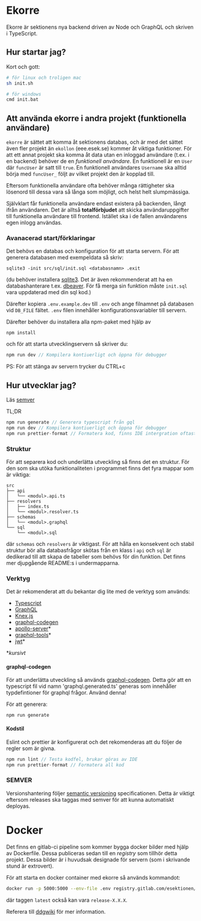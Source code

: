 # Ekorre

Ekorre är sektionens nya backend driven av Node och GraphQL och
skriven i TypeScript.

## Hur startar jag?

Kort och gott:
```bash
# för linux och troligen mac
sh init.sh

# för windows
cmd init.bat
```

## Att använda ekorre i andra projekt (funktionella användare)

`ekorre` är sättet att komma åt sektionens databas, och är med det sättet även fler projekt än
`ekollon` (eee.esek.se) kommer åt viktiga funktioner. För att ett annat projekt ska komma åt data
utan en inloggad användare (t.ex. i en backend) behöver de en _funktionell användare_. En funktionell 
är en `User` där `funcUser` är satt till `true`. En funktionell användares `Username` ska alltid börja med `funcUser_` följt av vilket projekt
den är kopplad till.

Eftersom funktionella användare ofta behöver många rättigheter ska lösenord till dessa vara så långa
som möjligt, och helst helt slumpmässiga.

Självklart får funktionella användare endast existera på backenden, långt ifrån användaren. Det är alltså __totalförbjudet__ att skicka användaruppgifter till funktionella användare till frontend. Istället ska i de fallen
användarens egen inlogg användas.
### Avanacerad start/förklaringar

Det behövs en databas och konfiguration för att starta servern.
För att generera databasen med exempeldata så skriv:

```
sqlite3 -init src/sql/init.sql <databasnamn> .exit
```

(du behöver installera [sqlite3](https://www.sqlite.org/download.html). Det är även
rekommenderat att ha en databashanterare t.ex. [dbeaver](https://dbeaver.io/). För få merga sin funktion måste `init.sql` vara uppdaterad med din sql kod.)

Därefter kopiera `.env.example.dev` till `.env` och ange
filnamnet på databasen vid `DB_FILE` fältet.
`.env` filen innehåller konfigurationsvariabler till servern.

Därefter behöver du installera alla npm-paket med hjälp av
```
npm install
```

och för att starta utvecklingservern så skriver du:
```c
npm run dev // Kompilera kontiuerligt och öppna för debugger
```
PS: För att stänga av servern trycker du CTRL+c

## Hur utvecklar jag?

Läs [semver](#SEMVER)

TL;DR
```c
npm run generate // Generera typescript från gql
npm run dev // Kompilera kontiuerligt och öppna för debugger
npm run prettier-format // Formatera kod, finns IDE intergration oftast
```

### Struktur

För att separera kod och underlätta utveckling så
finns det en struktur. För den som ska utöka
funktionaliteten i programmet finns det fyra mappar
som är viktiga:

```
src
├── api
│   └── <modul>.api.ts
├── resolvers
│   ├── index.ts
│   └── <modul>.resolver.ts
├── schemas
│   └── <modul>.graphql
└── sql
    └── <modul>.sql
```

där `schemas` och `resolvers` är viktigast. För
att hålla en konsekvent och stabil struktur bör
alla databasfrågor skötas från en klass i `api`
och `sql` är dedikerad till att skapa de tabeller
som behövs för din funktion. Det finns mer djupgående
README:s i undermapparna.

### Verktyg

Det är rekomenderat att du bekantar dig lite med de verktyg som används:

* [Typescript](https://www.typescriptlang.org/)
* [GraphQL](https://graphql.org/)
* [Knex.js](http://knexjs.org)
* [graphql-codegen](https://graphql-code-generator.com/)
* [apollo-server](https://www.apollographql.com/docs/apollo-server/)*
* [graphql-tools](https://www.graphql-tools.com/docs/introduction/)*
* [jwt](https://jwt.io/)*

\**kursivt*

#### graphql-codegen

För att underlätta utveckling så används [graphql-codegen](https://graphql-code-generator.com/docs/plugins/typescript).
Detta gör att en typescript fil vid namn 'graphql.generated.ts'
generas som innehåller typdefintioner för graphql frågor.
Använd denna!

För att generera:
```
npm run generate
```
#### Kodstil

Eslint och prettier är konfigurerat och det
rekomenderas att du följer de regler som är
givna.

```c
npm run lint // Testa kodfel, brukar göras av IDE
npm run prettier-format // Formatera all kod
```

### SEMVER

Versionshantering följer [semantic versioning](https://semver.org/spec/v2.0.0.html) specificationen. Detta är viktigt eftersom releases
ska taggas med semver för att kunna automatiskt deployas.
# Docker

Det finns en gitlab-ci pipeline som kommer bygga docker bilder med hjälp av Dockerfile.
Dessa publiceras sedan till en *registry* som tillhör detta projekt. Dessa bilder är i huvudsak
designade för servern (som i skrivande stund är extrovert).

För att starta en docker container med ekorre så används kommandot:

```bash
docker run -p 5000:5000 --env-file .env registry.gitlab.com/esektionen/projekt/ekorre:latest
```
där taggen `latest` också kan vara `release-X.X.X`.


Referera till [ddgwiki](https://ddgwiki.esek.se/index.php?title=CI/CD) för mer information.